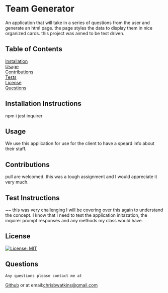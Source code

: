 # Team Generator

An application that will take in a series of questions from the user and generate an html page. the page styles the data to display them in nice organized cards. this project was aimed to be test driven.

## Table of Contents

[Installation](#installation) <br>
[Usage](#usage) <br>
[Contributions](#contribution) <br>
[Tests](#test) <br>
[License](#license) <br>
[Questions](#questions) <br>

## <h2 id="installation">Installation Instructions</h2>

npm i jest inquirer

## <h2 id="usage">Usage</h2>

We use this application for use for the client to have a speard info about their staff.

## <h2 id="contribution">Contributions</h2>

pull are welcomed. this was a tough assignment and I would appreciate it very much.

## <h2 id="test">Test Instructions</h2>

~~ this was very challenging I will be covering over this again to understand the concept. I know that I need to test the application initazation, the inquirer prompt responses and any methods my class would have.

## <h2 id="license"> License</h2>

[![License: MIT](https://img.shields.io/badge/License-MIT-yellow.svg)](https://opensource.org/licenses/MIT)

## <h2 id="questions"> Questions </h2>

    Any questions please contact me at

[Github](https://github.com/Tevvels)
or at email:chrisbwatkins@gmail.com
